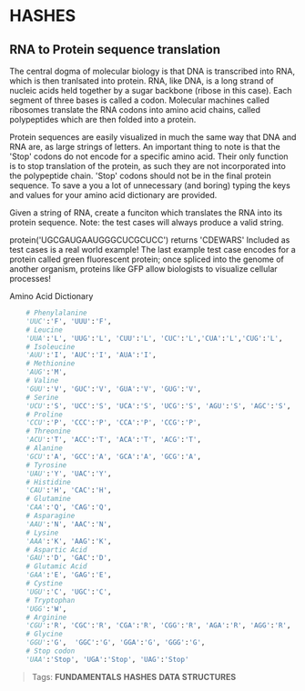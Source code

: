 # HASHES

## RNA to Protein sequence translation

The central dogma of molecular biology is that DNA is transcribed into RNA, which is then tranlsated into protein. RNA, like DNA, is a long strand of nucleic acids held together by a sugar backbone (ribose in this case). Each segment of three bases is called a codon. Molecular machines called ribosomes translate the RNA codons into amino acid chains, called polypeptides which are then folded into a protein.

Protein sequences are easily visualized in much the same way that DNA and RNA are, as large strings of letters. An important thing to note is that the 'Stop' codons do not encode for a specific amino acid. Their only function is to stop translation of the protein, as such they are not incorporated into the polypeptide chain. 'Stop' codons should not be in the final protein sequence. To save a you a lot of unnecessary (and boring) typing the keys and values for your amino acid dictionary are provided.

Given a string of RNA, create a funciton which translates the RNA into its protein sequence. Note: the test cases will always produce a valid string.

protein('UGCGAUGAAUGGGCUCGCUCC') returns 'CDEWARS'
Included as test cases is a real world example! The last example test case encodes for a protein called green fluorescent protein; once spliced into the genome of another organism, proteins like GFP allow biologists to visualize cellular processes!

Amino Acid Dictionary
```python
    # Phenylalanine
    'UUC':'F', 'UUU':'F',
    # Leucine
    'UUA':'L', 'UUG':'L', 'CUU':'L', 'CUC':'L','CUA':'L','CUG':'L', 
    # Isoleucine
    'AUU':'I', 'AUC':'I', 'AUA':'I', 
    # Methionine
    'AUG':'M', 
    # Valine
    'GUU':'V', 'GUC':'V', 'GUA':'V', 'GUG':'V', 
    # Serine
    'UCU':'S', 'UCC':'S', 'UCA':'S', 'UCG':'S', 'AGU':'S', 'AGC':'S', 
    # Proline
    'CCU':'P', 'CCC':'P', 'CCA':'P', 'CCG':'P', 
    # Threonine
    'ACU':'T', 'ACC':'T', 'ACA':'T', 'ACG':'T',
    # Alanine
    'GCU':'A', 'GCC':'A', 'GCA':'A', 'GCG':'A', 
    # Tyrosine
    'UAU':'Y', 'UAC':'Y', 
    # Histidine
    'CAU':'H', 'CAC':'H',
    # Glutamine
    'CAA':'Q', 'CAG':'Q', 
    # Asparagine
    'AAU':'N', 'AAC':'N', 
    # Lysine
    'AAA':'K', 'AAG':'K',
    # Aspartic Acid
    'GAU':'D', 'GAC':'D', 
    # Glutamic Acid
    'GAA':'E', 'GAG':'E',
    # Cystine
    'UGU':'C', 'UGC':'C',
    # Tryptophan
    'UGG':'W', 
    # Arginine
    'CGU':'R', 'CGC':'R', 'CGA':'R', 'CGG':'R', 'AGA':'R', 'AGG':'R', 
    # Glycine
    'GGU':'G',  'GGC':'G', 'GGA':'G', 'GGG':'G', 
    # Stop codon
    'UAA':'Stop', 'UGA':'Stop', 'UAG':'Stop'
```

> Tags: **FUNDAMENTALS** **HASHES** **DATA STRUCTURES**

